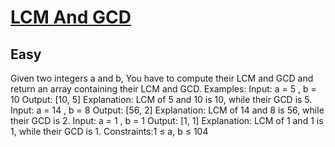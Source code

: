 # [LCM And GCD](https://www.geeksforgeeks.org/problems/lcm-and-gcd4516/1)
## Easy
Given two integers a and b, You have to compute their LCM and GCD and return an array containing their LCM and GCD.
Examples:
Input: a = 5 , b = 10
Output: [10, 5]
Explanation: LCM of 5 and 10 is 10, while their GCD is 5.
Input: a = 14 , b = 8
Output: [56, 2]
Explanation: LCM of 14 and 8 is 56, while their GCD is 2.
Input: a = 1 , b = 1
Output: [1, 1]
Explanation: LCM of 1 and 1 is 1, while their GCD is 1.
Constraints:1 ≤ a, b ≤ 104